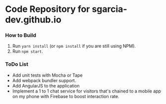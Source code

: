 # Code Repository for sgarcia-dev.github.io

### How to Build
1. Run `yarn install` (or `npm install` if you are still using NPM).
2. Run `npm start`.

### ToDo List
* Add unit tests with Mocha or Tape
* Add webpack bundler support.
* Add AngularJS to the application
* Implement a 1 to 1 chat service for visitors that's chained to a mobile app on my phone with Firebase to boost interaction rate.

